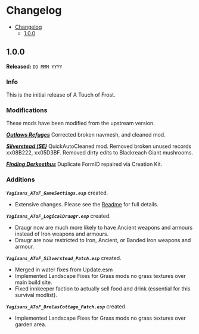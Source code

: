 # Changelog

- [Changelog](#changelog)
  - [1.0.0](#100)

## 1.0.0

**Released:** `DD MMM YYYY`

### Info <!-- omit in toc -->

This is the initial release of A Touch of Frost.

### Modifications <!-- omit in toc -->

These mods have been modified from the upstream version.

***[Outlaws Refuges](https://www.nexusmods.com/skyrimspecialedition/mods/8445)*** Corrected broken navmesh, and cleaned mod.

***[Silverstead (SE)](https://www.nexusmods.com/skyrimspecialedition/mods/2397)*** QuickAutoCleaned mod. Removed broken unused records xx08B222, xx05D3BF. Removed dirty edits to Blackreach Giant mushrooms.

***[Finding Derkeethus](https://www.nexusmods.com/skyrimspecialedition/mods/19550)*** Duplicate FormID repaired via Creation Kit.

### Additions <!-- omit in toc -->

***`Yagisans_AToF_GameSettings.esp`*** created.

- Extensive changes. Please see the [Readme](patches/AToF_Gameplay/Data/Yagisans_AToF_GameSettings.md) for full details.

***`Yagisans_AToF_LogicalDraugr.esp`*** created.

- Draugr now are much more likely to have Ancient weapons and armours instead of Iron weapons and armours.
- Draugr are now restricted to Iron, Ancient, or Banded Iron weapons and armour.

***`Yagisans_AToF_Silverstead_Patch.esp`*** created.

- Merged in water fixes from Update.esm
- Implemented Landscape Fixes for Grass mods no grass textures over main build site.
- Fixed innkeeper faction to actually sell food and drink (essential for this survival modlist).

***`Yagisans_AToF_DrelasCottage_Patch.esp`*** created.

- Implemented Landscape Fixes for Grass mods no grass textures over garden area.
